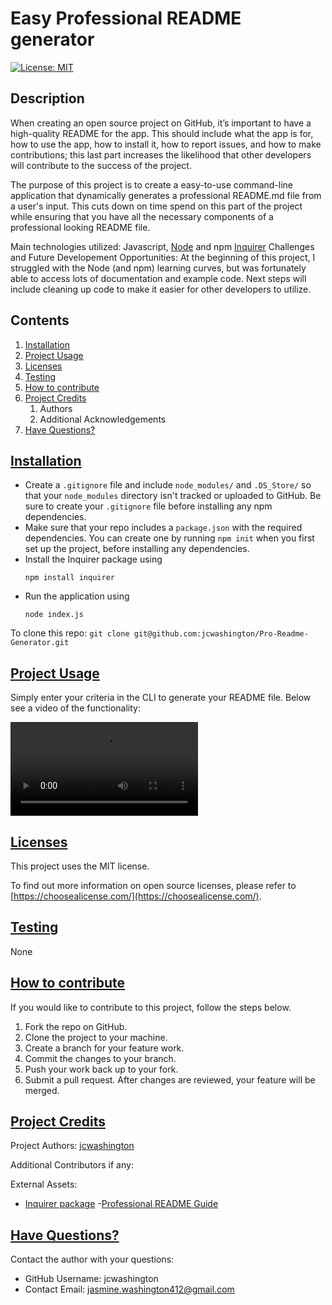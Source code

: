 
# Easy Professional README generator
  [![License: MIT](https://img.shields.io/badge/license-MIT-green)](https://opensource.org/licenses/MIT)




## Description
  When creating an open source project on GitHub, it’s important to have a high-quality README for the app. This should include what the app is for, how to use the app, how to install it, how to report issues, and how to make contributions; this last part increases the likelihood that other developers will contribute to the success of the project.

  The purpose of this project is to create a easy-to-use command-line application that dynamically generates a professional README.md file from a user's input. This cuts down on time spend on this part of the project while ensuring that you have all the necessary components of a professional looking README file.

  Main technologies utilized:
  Javascript, [Node](https://nodejs.org/en/) and npm [Inquirer](https://www.npmjs.com/package/inquirer)
  Challenges and Future Developement Opportunities:
  At the beginning of this project, I struggled with the Node (and npm) learning curves, but was fortunately able to access lots of documentation and example code. Next steps will include cleaning up code to make it easier for other developers to utilize.

## Contents

  1. [Installation](#installation)
  2. [Project Usage](#usage)
  3. [Licenses](#licenses)
  4. [Testing](#testing)
  5. [How to contribute](#contributing)
  6. [Project Credits](#credits)
      1. Authors
      2. Additional Acknowledgements
  7. [Have Questions?](#questions)

## [Installation](#installation)
  * Create a `.gitignore` file and include `node_modules/` and `.DS_Store/` so that your `node_modules` directory isn't tracked or uploaded to GitHub. Be sure to create your `.gitignore` file before installing any npm dependencies.
  * Make sure that your repo includes a `package.json` with the required dependencies. You can create one by running `npm init` when you first set up the project, before installing any dependencies.
  * Install the Inquirer package using
    ```
    npm install inquirer
    ```
  * Run the application using
    ```
    node index.js
    ```

  To clone this repo:
    ```
    git clone git@github.com:jcwashington/Pro-Readme-Generator.git
    ```

  
  ## [Project Usage](#usage)
  Simply enter your criteria in the CLI to generate your README file. Below see a video of the functionality:
  
  ![README generator](assets/READMEgeneration.mov)
 


  ## [Licenses](#licenses)
  This project uses the MIT license.

  To find out more information on open source licenses, please refer to [https://choosealicense.com/](https://choosealicense.com/).

  ## [Testing](#testing)
  None

  ## [How to contribute](#contributing)
  If you would like to contribute to this project, follow the steps below.
  1. Fork the repo on GitHub.
  2. Clone the project to your machine.
  3. Create a branch for your feature work.
  4. Commit the changes to your branch.
  5. Push your work back up to your fork.
  6. Submit a pull request. After changes are reviewed, your feature will be merged.

  ## [Project Credits](#credits)

  Project Authors:
  [jcwashington](https://github.com/jcwashington)
  
  Additional Contributors if any: 

  External Assets:
  - [Inquirer package](https://www.npmjs.com/package/inquirer)
  -[Professional README Guide](https://coding-boot-camp.github.io/full-stack/github/professional-readme-guide)

  ## [Have Questions?](#questions)
  Contact the author with your questions:
  * GitHub Username: jcwashington
  * Contact Email: jasmine.washington412@gmail.com
